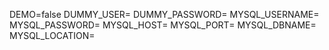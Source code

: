 DEMO=false
DUMMY_USER=
DUMMY_PASSWORD=
MYSQL_USERNAME=
MYSQL_PASSWORD=
MYSQL_HOST=
MYSQL_PORT=
MYSQL_DBNAME=
MYSQL_LOCATION=